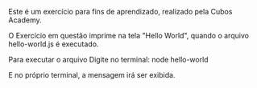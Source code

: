 Este é um exercício para fins de aprendizado, realizado pela Cubos Academy.

O Exercício em questão imprime na tela "Hello World", quando o arquivo hello-world.js é executado.

Para executar o arquivo
Digite no terminal: node hello-world

E no próprio terminal, a mensagem irá ser exibida.
